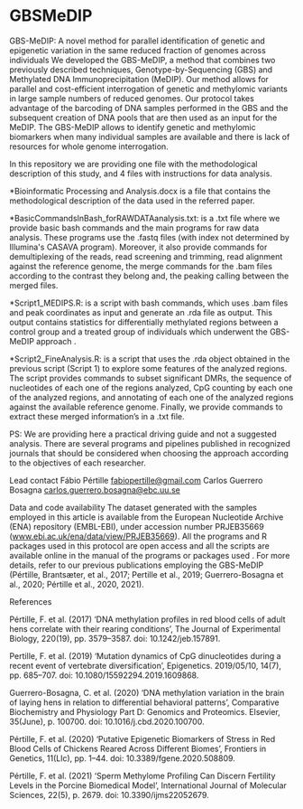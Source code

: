 # GBSMeDIP
GBS-MeDIP: A novel method for parallel identification of genetic and epigenetic variation in the same reduced fraction of genomes across individuals
We developed the GBS-MeDIP, a method that combines two previously described techniques, Genotype-by-Sequencing (GBS) and Methylated DNA Immunoprecipitation (MeDIP). Our method allows for parallel and cost-efficient interrogation of genetic and methylomic variants in large sample numbers of reduced genomes. Our protocol takes advantage of the barcoding of DNA samples performed in the GBS and the subsequent creation of DNA pools that are then used as an input for the MeDIP. The GBS-MeDIP allows to identify genetic and methylomic biomarkers when many individual samples are available and there is lack of resources for whole genome interrogation.

In this repository we are providing one file with the methodological description of this study, and 4 files with instructions for data analysis.

*Bioinformatic Processing and Analysis.docx is a file that contains the methodological description of the data used in the referred paper.

*BasicCommandsInBash_forRAWDATAanalysis.txt: is a .txt file where we provide basic bash commands and the main programs for raw data analysis. These programs use the .fastq files (with index not determined by Illumina's CASAVA program). Moreover, it also provide commands for demultiplexing of the reads, read screening and trimming, read alignment against the reference genome, the merge commands for the .bam files according to the contrast they belong and, the peaking calling between the merged files.

*Script1_MEDIPS.R: is a script with bash commands, which uses .bam files and peak coordinates as input and generate an .rda file as output. This output contains statistics for differentially methylated regions between a control group and a treated group of individuals which underwent the GBS-MeDIP approach .

*Script2_FineAnalysis.R: is a script that uses the .rda object obtained in the previous script (Script 1) to explore some features of the analyzed regions. The script provides commands to subset significant DMRs, the sequence of nucleotides of each one of the regions analyzed, CpG counting by each one of the analyzed regions, and annotating of each one of the analyzed regions against the available reference genome. Finally, we provide commands to extract these merged information’s in a .txt file.

PS: We are  providing here a practical driving guide and not a suggested analysis. There are several programs and pipelines published in recognized journals that should be considered when choosing the approach according to the objectives of each researcher.


Lead contact
Fábio Pértille
fabiopertille@gmail.com
Carlos Guerrero Bosagna
carlos.guerrero.bosagna@ebc.uu.se 

Data and code availability
The dataset generated with the samples employed in this article is available from the European Nucleotide Archive (ENA) repository (EMBL-EBI), under accession number PRJEB35669 (www.ebi.ac.uk/ena/data/view/PRJEB35669). All the programs and R packages used in this protocol are open access and all the scripts are available online in the manual of the programs or packages used  . For more details, refer  to our previous publications employing the GBS-MeDIP (Pértille, Brantsæter, et al., 2017; Pertille et al., 2019; Guerrero-Bosagna et al., 2020; Pértille et al., 2020, 2021).

References

Pértille, F. et al. (2017) ‘DNA methylation profiles in red blood cells of adult hens correlate with their rearing conditions’, The Journal of Experimental Biology, 220(19), pp. 3579–3587. doi: 10.1242/jeb.157891.

Pertille, F. et al. (2019) ‘Mutation dynamics of CpG dinucleotides during a recent event of vertebrate diversification’, Epigenetics. 2019/05/10, 14(7), pp. 685–707. doi: 10.1080/15592294.2019.1609868.

Guerrero-Bosagna, C. et al. (2020) ‘DNA methylation variation in the brain of laying hens in relation to differential behavioral patterns’, Comparative Biochemistry and Physiology Part D: Genomics and Proteomics. Elsevier, 35(June), p. 100700. doi: 10.1016/j.cbd.2020.100700.

Pértille, F. et al. (2020) ‘Putative Epigenetic Biomarkers of Stress in Red Blood Cells of Chickens Reared Across Different Biomes’, Frontiers in Genetics, 11(Llc), pp. 1–44. doi: 10.3389/fgene.2020.508809.

Pértille, F. et al. (2021) ‘Sperm Methylome Profiling Can Discern Fertility Levels in the Porcine Biomedical Model’, International Journal of Molecular Sciences, 22(5), p. 2679. doi: 10.3390/ijms22052679.



